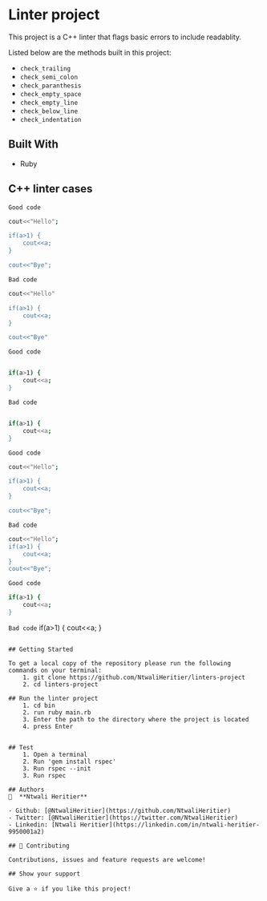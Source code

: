 # Linter project

This project is a C++ linter that flags basic errors to include readablity.

Listed below are the methods built in this project:

-   `check_trailing` 
-   `check_semi_colon`
-   `check_paranthesis`
-   `check_empty_space` 
-   `check_empty_line`
-   `check_below_line`
-   `check_indentation` 


## Built With
-   Ruby

## C++ linter cases

`Good code`

```bash
cout<<"Hello";

if(a>1) {
    cout<<a;
}

cout<<"Bye";

```

`Bad code`

```bash
cout<<"Hello"

if(a>1) {
    cout<<a;
}

cout<<"Bye"

```

`Good code`

```bash

if(a>1) {
    cout<<a;
}

```

`Bad code`

```bash

if(a>1) {
    cout<<a;
}

```

`Good code`

```bash
cout<<"Hello";

if(a>1) {
    cout<<a;
}

cout<<"Bye";
```

`Bad code`

```bash
cout<<"Hello";
if(a>1) {
    cout<<a;
}
cout<<"Bye";
```

`Good code`
```bash
if(a>1) {
    cout<<a;
}
```
`Bad code`
if(a>1) {
cout<<a;
}
```

## Getting Started

To get a local copy of the repository please run the following commands on your terminal:
    1. git clone https://github.com/NtwaliHeritier/linters-project
    2. cd linters-project

## Run the linter project
    1. cd bin
    2. run ruby main.rb
    3. Enter the path to the directory where the project is located
    4. press Enter


## Test
    1. Open a terminal
    2. Run 'gem install rspec'
    3. Run rspec --init
    3. Run rspec

## Authors
👤  **Ntwali Heritier**

- Github: [@NtwaliHeritier](https://github.com/NtwaliHeritier)
- Twitter: [@NtwaliHeritier](https://twitter.com/NtwaliHeritier)
- Linkedin: [Ntwali Heritier](https://linkedin.com/in/ntwali-heritier-9950001a2)

## 🤝 Contributing

Contributions, issues and feature requests are welcome!

## Show your support

Give a ⭐️ if you like this project!
